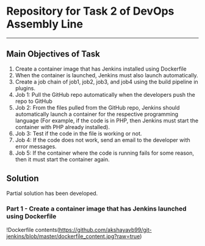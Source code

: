 # Repository for Task 2 of DevOps Assembly Line 
____________________________________________________

## Main Objectives of Task
1.	Create a container image that has Jenkins installed using Dockerfile
2.	When the container is launched, Jenkins must also launch automatically.
3.	Create a job chain of job1, job2, job3, and job4 using the build pipeline in plugins.
4.	Job 1: Pull the GitHub repo automatically when the developers push the repo to GitHub
5.	Job 2: From the files pulled from the GitHub repo, Jenkins should automatically launch a container for the respective programming language (For example, if the code is in PHP, then Jenkins must start the container with PHP already installed).
6.	Job 3: Test if the code in the file is working or not.
7.	Job 4: If the code does not work, send an email to the developer with error messages.
8.	Job 5: If the container where the code is running fails for some reason, then it must start the container again.

## Solution
Partial solution has been developed.

### Part 1 - Create a container image that has Jenkins launched using Dockerfile

!Dockerfile contents(https://github.com/akshayavb99/git-jenkins/blob/master/dockerfile_content.jpg?raw=true)
